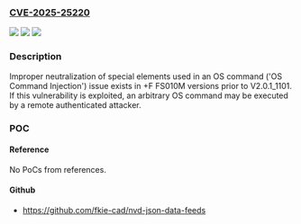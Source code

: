 ### [CVE-2025-25220](https://cve.mitre.org/cgi-bin/cvename.cgi?name=CVE-2025-25220)
![](https://img.shields.io/static/v1?label=Product&message=%2BF%20FS010M&color=blue)
![](https://img.shields.io/static/v1?label=Version&message=%3D%20Versions%20prior%20to%20V2.0.1_1101%20&color=brighgreen)
![](https://img.shields.io/static/v1?label=Vulnerability&message=Improper%20neutralization%20of%20special%20elements%20used%20in%20an%20OS%20command%20('OS%20Command%20Injection')&color=brighgreen)

### Description

Improper neutralization of special elements used in an OS command ('OS Command Injection') issue exists in +F FS010M versions prior to V2.0.1_1101. If this vulnerability is exploited, an arbitrary OS command may be executed by a remote authenticated attacker.

### POC

#### Reference
No PoCs from references.

#### Github
- https://github.com/fkie-cad/nvd-json-data-feeds

